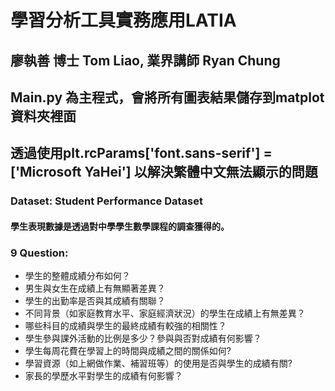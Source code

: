 # 學習分析工具實務應用LATIA
## 廖執善 博士 Tom Liao, 	業界講師 Ryan Chung
## Main.py 為主程式，會將所有圖表結果儲存到matplot資料夾裡面   
## 透過使用plt.rcParams['font.sans-serif'] = ['Microsoft YaHei'] 以解決繁體中文無法顯示的問題  
### Dataset: Student Performance Dataset
#### 學生表現數據是透過對中學學生數學課程的調查獲得的。  
### 9 Question:
* 學生的整體成績分布如何？  
* 男生與女生在成績上有無顯著差異？  
* 學生的出勤率是否與其成績有關聯？  
* 不同背景（如家庭教育水平、家庭經濟狀況）的學生在成績上有無差異？  
* 哪些科目的成績與學生的最終成績有較強的相關性？  
* 學生參與課外活動的比例是多少？參與與否對成績有何影響？    
* 學生每周花費在學習上的時間與成績之間的關係如何?  
* 學習資源（如上網做作業、補習班等）的使用是否與學生的成績有關?  
* 家長的學歷水平對學生的成績有何影響？  
